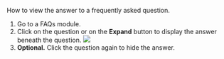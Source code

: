 How to view the answer to a frequently asked question.

1. Go to a FAQs module.
1. Click on the question or on the **Expand** button to display the answer beneath the question.
![](/images/Viewing-Answers-1.png)
1. **Optional.** Click the question again to hide the answer.